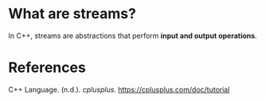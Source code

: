  # What are streams?

 In C++, streams are abstractions that perform **input and output operations**.


 # References
 C++ Language. (n.d.). *cplusplus*. <https://cplusplus.com/doc/tutorial>
